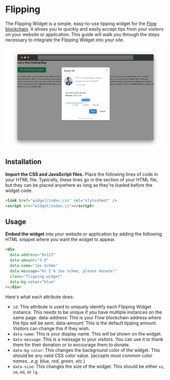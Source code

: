 # Flipping

The Flipping Widget is a simple, easy-to-use tipping widget for the [Flow blockchain](https://flow.com/). It allows you to quickly and easily accept tips from your visitors on your website or application. This guide will walk you through the steps necessary to integrate the Flipping Widget into your site.

![Usage Screenshot](./screenshot.png)

## Installation

**Import the CSS and JavaScript files.** Place the following lines of code in your HTML file. Typically, these lines go in the <head> section of your HTML file, but they can be placed anywhere as long as they're loaded before the widget code.

```html
<link href="widget/index.css" rel="stylesheet" />
<script src="widget/index.js"></script>
```

## Usage

**Embed the widget** into your website or application by adding the following HTML snippet where you want the widget to appear.

```html
<div
  data-address="0x123"
  data-amount="5.0"
  data-name="Joe Schmo"
  data-message="Hi I'm Joe Schmo, please donate!"
  class="flipping-widget"
  data-bg-color="blue"
></div>
```

Here's what each attribute does:

- `id`: This attribute is used to uniquely identify each Flipping Widget instance. This needs to be unique if you have multiple instances on the same page.
  data-address: This is your Flow blockchain address where the tips will be sent.
  data-amount: This is the default tipping amount. Visitors can change this if they wish.
- `data-name`: This is your display name. This will be shown on the widget.
- `data-message`: This is a message to your visitors. You can use it to thank them for their donation or to encourage them to donate.
- `data-bg-color`: This changes the background color of the widget. This should be any valid CSS color value. (_accepts most common color names...e.g. blue, red, green, etc._)
- `data-size`: This changes the size of the widget. This should be either `xs`, `sm`, `md`, or `lg`.

